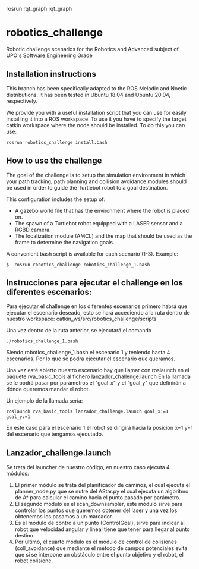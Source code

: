 rosrun rqt_graph rqt_graph
# robotics_challenge
Robotic challenge scenarios for the Robotics and Advanced subject of UPO's Software Engineering Grade

## Installation instructions

This branch has been specifically adapted to the ROS Melodic and Noetic distributions. It has been tested in Ubuntu 18.04 and Ubuntu 20.04, respectively.

We provide you with a useful installation script that you can use for easily installing it into a ROS workspace. To use it you have to specify the target catkin workspace where the node should be installed. To do this you can use:

```
rosrun robotics_challenge install.bash
```

## How to use the challenge

The goal of the challenge is to setup the simulation environment in which your path tracking, path planning and collision avoidance modules should be used in order to guide the Turtlebot robot to a goal destination.

This configuration includes the setup of:

* A gazebo world file that has the environment where the robot is placed on.
* The spawn of a Turtlebot robot equipped with a LASER sensor and a RGBD camera.
* The localization module (AMCL) and the map that should be used as the frame to determine the navigation goals.

A convenient bash script is available for each scenario (1-3). Example:

```
$  rosrun robotics_challenge robotics_challenge_1.bash
```

## Instrucciones para ejecutar el challenge en los diferentes escenarios:

Para ejecutar el challenge en los diferentes escenarios primero habrá que ejecutar el escenario deseado, esto se hará accediendo a la ruta dentro de nuestro workspace:
catkin_ws/src/robotics_challenge/scripts

Una vez dentro de la ruta anterior, se ejecutará el comando 
```
./robotics_challenge_1.bash 
```
Siendo robotics_challenge_1.bash el escenario 1 y teniendo hasta 4 escenarios. Por lo que se podrá ejecutar el escenario que queramos.

Una vez esté abierto nuestro escenario hay que llamar con roslaunch en el paquete rva_basic_tools al fichero lanzador_challenge.launch
En la llamada se le podrá pasar por parámetros el "goal_x" y el "goal_y" que definirán a dónde queremos mandar el robot.

Un ejemplo de la llamada sería: 
```
roslaunch rva_basic_tools lanzador_challenge.launch goal_x:=1 goal_y:=1
```
En este caso para el escenario 1 el robot se dirigirá hacia la posición x=1 y=1 del escenario que tengamos ejecutado.

## Lanzador_challenge.launch

Se trata del launcher de nuestro código, en nuestro caso ejecuta 4 módulos:
1. El primer módulo se trata del planificador de caminos, el cual ejecuta el planner_node.py que se nutre del AStar.py el cual ejecuta un algoritmo de A* para calcular el camino hacia el punto pasado por parámetro.
2. El segundo módulo es el scan_downsampler, este módulo sirve para controlar los puntos que queremos obtener del laser y una vez los obtenemos los pasamos a un marcador.
3. Es el módulo de contro a un punto (ControlGoal), sirve para indicar al robot que velocidad angular y lineal tiene que tener para llegar al punto destino.
4. Por último, el cuarto módulo es el módulo de control de colisiones (coll_avoidance) que mediante el método de campos potenciales evita que si se interpone un obstáculo entre el punto objetivo y el robot, el robot colisione.



